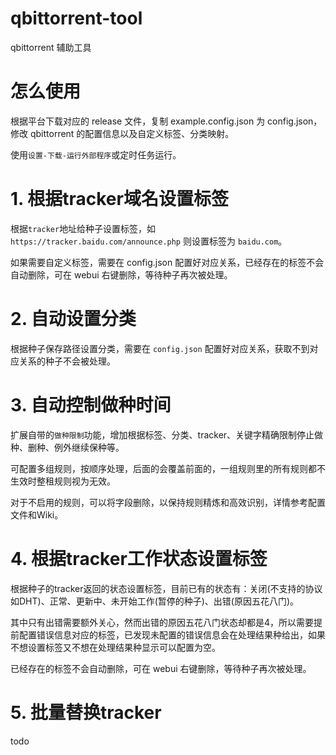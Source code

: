 # qbittorrent-tool
qbittorrent 辅助工具

# 怎么使用

根据平台下载对应的 release 文件，复制 example.config.json 为 config.json，修改 qbittorrent 的配置信息以及自定义标签、分类映射。

使用`设置-下载-运行外部程序`或定时任务运行。

# 1. 根据tracker域名设置标签

根据`tracker`地址给种子设置标签，如 `https://tracker.baidu.com/announce.php` 则设置标签为 `baidu.com`。

如果需要自定义标签，需要在 config.json 配置好对应关系，已经存在的标签不会自动删除，可在 webui 右键删除，等待种子再次被处理。

# 2. 自动设置分类

根据种子保存路径设置分类，需要在 `config.json` 配置好对应关系，获取不到对应关系的种子不会被处理。

# 3. 自动控制做种时间

扩展自带的`做种限制`功能，增加根据标签、分类、tracker、关键字精确限制停止做种、删种、例外继续保种等。

可配置多组规则，按顺序处理，后面的会覆盖前面的，一组规则里的所有规则都不生效时整租规则视为无效。

对于不启用的规则，可以将字段删除，以保持规则精炼和高效识别，详情参考配置文件和Wiki。

# 4. 根据tracker工作状态设置标签

根据种子的tracker返回的状态设置标签，目前已有的状态有：关闭(不支持的协议如DHT)、正常、更新中、未开始工作(暂停的种子)、出错(原因五花八门)。

其中只有出错需要额外关心，然而出错的原因五花八门状态却都是4，所以需要提前配置错误信息对应的标签，已发现未配置的错误信息会在处理结果种给出，如果不想设置标签又不想在处理结果种显示可以配置为空。

已经存在的标签不会自动删除，可在 webui 右键删除，等待种子再次被处理。

# 5. 批量替换tracker

todo
